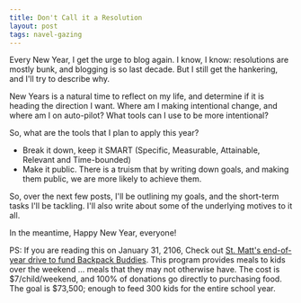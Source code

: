 ```yaml
---
title: Don't Call it a Resolution
layout: post
tags: navel-gazing
---
```


Every New Year, I get the urge to blog again. I know, I know: resolutions are mostly bunk, and blogging is so last decade. But I still get the hankering, and I'll try to describe why.

New Years is a natural time to reflect on my life, and determine if it is heading the direction I want. Where am I making intentional change, and where am I on auto-pilot? What tools can I use to be more intentional?

So, what are the tools that I plan to apply this year?

- Break it down, keep it SMART (Specific, Measurable, Attainable, Relevant and Time-bounded)
- Make it public. There is a truism that by writing down goals, and making them public, we are more likely to achieve them.

So, over the next few posts, I'll be outlining my goals, and the short-term tasks I'll be tackling. I'll also write about some of the underlying motives to it all.

In the meantime, Happy New Year, everyone!

PS: If you are reading this on January 31, 2106, Check out [St. Matt's end-of-year drive to fund Backpack Buddies][end-school-hunger]. This program provides meals to kids over the weekend ... meals that they may not otherwise have. The cost is $7/child/weekend, and 100% of donations go directly to purchasing food. The goal is $73,500; enough to feed 300 kids for the entire school year.

[end-school-hunger]: http://www.stmtts.org/end-school-hunger
